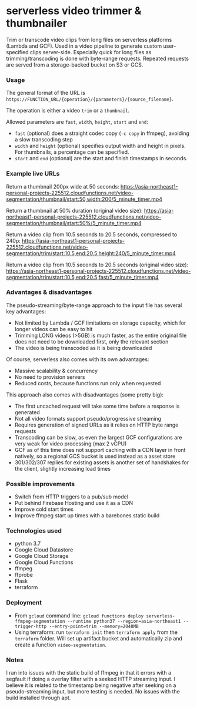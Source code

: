 # serverless video trimmer & thumbnailer

Trim or transcode video clips from long files on serverless platforms (Lambda and GCF). Used in a video pipeline to generate custom user-specified clips server-side. Especially quick for long files as trimming/transcoding is done with byte-range requests. Repeated requests are served from a storage-backed bucket on S3 or GCS.


### Usage
The general format of the URL is `https://FUNCTION_URL/{operation}/{parameters}/{source_filename}`. 

The operation is either a video `trim` or a `thumbnail`.

Allowed parameters are `fast`, `width`, `height`, `start` and `end`:
- `fast` (optional) does a straight codec copy (`-c copy` in ffmpeg), avoiding a slow transcoding step
- `width` and `height` (optional) specifies output width and height in pixels. For thumbnails, a percentage can be specified.
- `start` and `end` (optional) are the start and finish timestamps in seconds.

### Example live URLs
Return a thumbnail 200px wide at 50 seconds: https://asia-northeast1-personal-projects-225512.cloudfunctions.net/video-segmentation/thumbnail/start:50,width:200/5_minute_timer.mp4

Return a thumbnail at 50% duration (original video size): https://asia-northeast1-personal-projects-225512.cloudfunctions.net/video-segmentation/thumbnail/start:50%/5_minute_timer.mp4

Return a video clip from 10.5 seconds to 20.5 seconds, compressed to 240p: https://asia-northeast1-personal-projects-225512.cloudfunctions.net/video-segmentation/trim/start:10.5,end:20.5,height:240/5_minute_timer.mp4

Return a video clip from 10.5 seconds to 20.5 seconds (original video size): https://asia-northeast1-personal-projects-225512.cloudfunctions.net/video-segmentation/trim/start:10.5,end:20.5,fast/5_minute_timer.mp4


### Advantages & disadvantages
The pseudo-streaming/byte-range approach to the input file has several key advantages:
- Not limited by Lambda / GCF limitations on storage capacity, which for longer videos can be easy to hit
- Trimming LONG videos (>5GB) is much faster, as the entire original file does not need to be downloaded first, only the relevant section
- The video is being transcoded as it is being downloaded

Of course, serverless also comes with its own advantages:
- Massive scalability & concurrency
- No need to provision servers
- Reduced costs, because functions run only when requested

This approach also comes with disadvantages (some pretty big):
- The first uncached request will take some time before a response is generated
- Not all video formats support pseudo/progressive streaming
- Requires generation of signed URLs as it relies on HTTP byte range requests
- Transcoding can be slow, as even the largest GCF configurations are very weak for video processing (max 2 vCPU)
- GCF as of this time does not support caching with a CDN layer in front natively, so a regional GCS bucket is used instead as a asset store
- 301/302/307 replies for existing assets is another set of handshakes for the client, slightly increasing load times


### Possible improvements
- Switch from HTTP triggers to a pub/sub model
- Put behind Firebase Hosting and use it as a CDN
- Improve cold start times
- Improve ffmpeg start up times with a barebones static build

### Technologies used
- python 3.7
- Google Cloud Datastore
- Google Cloud Storage
- Google Cloud Functions
- ffmpeg
- ffprobe
- Flask
- terraform

### Deployment
- From `gcloud` command line: `gcloud functions deploy serverless-ffmpeg-segmentation --runtime python37 --region=asia-northeast1 --trigger-http --entry-point=trim --memory=2048MB`
- Using terraform: run `terraform init` then `terraform apply` from the `terraform` folder. Will set up artifact bucket and automatically zip and create a function `video-segmentation`.


### Notes
I ran into issues with the static build of ffmpeg in that it errors with a segfault if doing a overlay filter with a seeked HTTP streaming input. I believe it is related to the timestamp being negative after seeking on a pseudo-streaming input, but more testing is needed. No issues with the build installed through apt.
